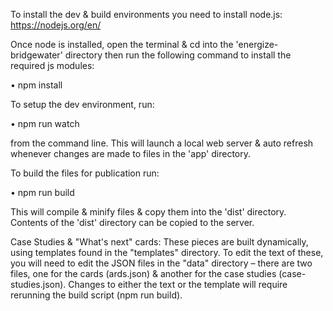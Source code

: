 To install the dev & build environments you need to install node.js: https://nodejs.org/en/

Once node is installed, open the terminal & cd into the 'energize-bridgewater' directory then run the following command to install the required js modules:

• npm install

To setup the dev environment, run:

• npm run watch

from the command line. This will launch a local web server & auto refresh whenever changes are made to files in the 'app' directory.

To build the files for publication run: 

• npm run build

This will compile & minify files & copy them into the 'dist' directory. Contents of the 'dist' directory can be copied to the server.


Case Studies & "What's next" cards:
These pieces are built dynamically, using templates found in the "templates" directory. To edit the text of these, you will need to edit the JSON files in the "data" directory – there are two files, one for the cards (ards.json) & another for the case studies (case-studies.json). Changes to either the text or the template will require rerunning the build script (npm run build).